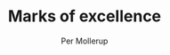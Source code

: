 ---
title: Marks of excellence
slug: marks-of-excellence
author: Per Mollerup
cover: marks-of-excellence.jpg
summary: 'Marks of Excellence (first published in 1997) offers a rigorous exploration
  of the trademark: its history, development, style, classification and relevance
  in today''s world. The book includes extensive discussion of its origins in heraldry,
  monograms, owner''s marks and certificates of origins, and also contains a comprehensive
  taxonomy of trademarks and an alphabetical index of trademark themes. The text covers
  every aspect of the trademark, its history, development, style, classification and
  relevance in today''s world. A brief history is given of the origins of the trademark
  in heraldry, monograms, owner''s marks and certificates of origin. The proceeding
  chapters explore corporate identity and communication design with an emphasis on
  sign theory. The core of the book is a comprehensive classification of trademarks
  covering name marks, abbreviations and all kinds of picture marks. This is followed
  by an alphabetical index of trademark themes from animals to word puzzles. The index
  is illustrated by a selection of the world''s best trademarks - the marks of excellence
  from which this book takes its name. The final section of the book covers the development
  of trademarks over time and across the boundaries of language and space. An invaluable
  reference tool for design students and graphic designers, the original book is packed
  with nearly 600 illustrations of both rare and instantly recognizable trademarks,
  logos, signs, advertisements, and the images that inspired them. This revised and
  expanded edition will include at least 500 new images and 80 pages of new material,
  bringing this successful title right up to date.'
mandatory: false
site: https://www.fnac.com/a897063/MOLLERUP-P-Marks-of-excellence
isbn: 0714838381
paths:
- "/competences/comprendre"
- "/competences/concevoir"
- "/competences/exprimer"
- "/competences/entreprendre"
- "/parcours/strategie-de-communication-numerique-et-design-d-experience"
- "/parcours/creation-numerique"
---